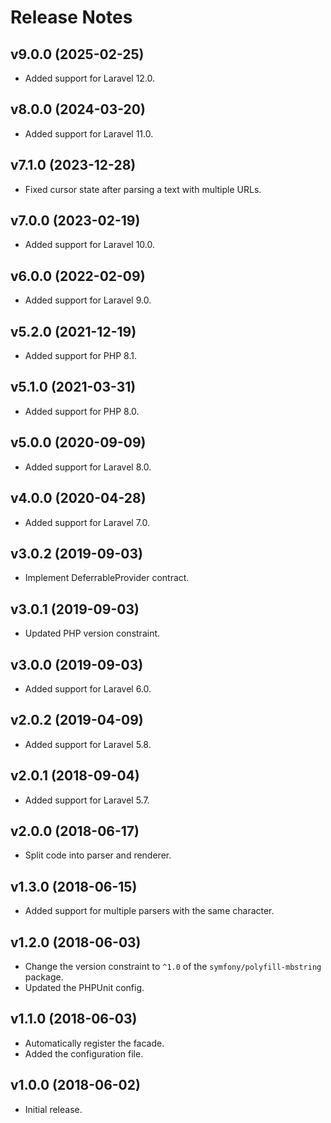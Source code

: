 # Release Notes

## v9.0.0 (2025-02-25)

- Added support for Laravel 12.0.

## v8.0.0 (2024-03-20)

- Added support for Laravel 11.0.

## v7.1.0 (2023-12-28)

- Fixed cursor state after parsing a text with multiple URLs.

## v7.0.0 (2023-02-19)

- Added support for Laravel 10.0.

## v6.0.0 (2022-02-09)

- Added support for Laravel 9.0.

## v5.2.0 (2021-12-19)

- Added support for PHP 8.1.

## v5.1.0 (2021-03-31)

- Added support for PHP 8.0.

## v5.0.0 (2020-09-09)

- Added support for Laravel 8.0.

## v4.0.0 (2020-04-28)

- Added support for Laravel 7.0.

## v3.0.2 (2019-09-03)

- Implement DeferrableProvider contract.

## v3.0.1 (2019-09-03)

- Updated PHP version constraint.

## v3.0.0 (2019-09-03)

- Added support for Laravel 6.0.

## v2.0.2 (2019-04-09)

- Added support for Laravel 5.8.

## v2.0.1 (2018-09-04)

- Added support for Laravel 5.7.

## v2.0.0 (2018-06-17)

- Split code into parser and renderer.

## v1.3.0 (2018-06-15)

- Added support for multiple parsers with the same character.

## v1.2.0 (2018-06-03)

- Change the version constraint to `^1.0` of the `symfony/polyfill-mbstring` package.
- Updated the PHPUnit config.

## v1.1.0 (2018-06-03)

- Automatically register the facade.
- Added the configuration file.

## v1.0.0 (2018-06-02)

- Initial release.
